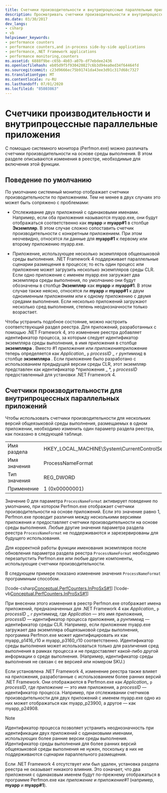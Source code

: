 ```yaml
---
title: Счетчики производительности и внутрипроцессные параллельные приложения
description: Просматривать счетчики производительности и внутрипроцессный параллельно работающие приложения в .NET; Используйте Perfmon.exe, чтобы различать счетчики производительности на основе среды выполнения.
ms.date: 03/30/2017
dev_langs:
- csharp
- vb
helpviewer_keywords:
- performance counters
- performance counters,and in-process side-by-side applications
- performance,.NET Framework applications
- performance monitoring,counters
ms.assetid: 6888f9be-c65b-4b03-a07b-df7ebdee2436
ms.openlocfilehash: eb05d9f5f930420827c6b3d94ea0ed34f64464fd
ms.sourcegitcommit: c23d9666ec75b91741da43ee3d91c317d68c7327
ms.translationtype: MT
ms.contentlocale: ru-RU
ms.lasthandoff: 07/01/2020
ms.locfileid: "85803863"
---
```

# <a name="performance-counters-and-in-process-side-by-side-applications"></a>Счетчики производительности и внутрипроцессные параллельные приложения
С помощью системного монитора (Perfmon.exe) можно различать счетчики производительности на основе среды выполнения. В этом разделе описываются изменения в реестре, необходимые для включения этой функции.  
  
## <a name="the-default-behavior"></a>Поведение по умолчанию  
 По умолчанию системный монитор отображает счетчики производительности по приложениям. Тем не менее в двух случаях это может быть сопряжено с проблемами:  
  
- Отслеживание двух приложений с одинаковыми именами. Например, если оба приложения называются myapp.exe, они будут отображаться соответственно как **myapp** и **myapp#1** в столбце **Экземпляр**. В этом случае сложно сопоставить счетчик производительности с конкретным приложением. При этом неочевидно, относятся ли данные для **myapp#1** к первому или второму приложению myapp.exe.  
  
- Приложение, использующее несколько экземпляров общеязыковой среды выполнения. .NET Framework 4 поддерживает параллельные сценарии размещения в процессе; то есть один процесс или приложение может загрузить несколько экземпляров среды CLR. Если одно приложение с именем myapp.exe загружает два экземпляра среды выполнения, по умолчанию они будут обозначены в столбце **Экземпляр** как **myapp** и **myapp#1**. В этом случае также неясно, относятся ли **myapp** и **myapp#1** к двум одноименным приложениям или к одному приложению с двумя средами выполнения. Если несколько приложений загружают несколько сред выполнения, степень неоднозначности только возрастает.  
  
 Чтобы устранить подобное состояние, можно настроить соответствующий раздел реестра. Для приложений, разработанных с помощью .NET Framework 4, это изменение реестра добавляет идентификатор процесса, за которым следует идентификатор экземпляра среды выполнения, в имя приложения в столбце **экземпляра** . Вместо #1 *приложения* или *приложения*приложение теперь определяется как *Application*_ `p` *processID* \_ `r` *рунтимеид* в столбце **экземпляра** . Если приложение было разработано с использованием предыдущей версии среды CLR, этот экземпляр представлен как идентификатор *приложения \_ *, `p` *processID* предоставленный для установки .NET Framework 4.  
  
## <a name="performance-counters-for-in-process-side-by-side-applications"></a>Счетчики производительности для внутрипроцессных параллельных приложений  
 Чтобы использовать счетчики производительности для нескольких версий общеязыковой среды выполнения, размещаемых в одном приложении, необходимо изменить один параметр раздела реестра, как показано в следующей таблице.  
  
|||  
|-|-|  
|Имя раздела|HKEY_LOCAL_MACHINE\System\CurrentControlSet\Services\\.NETFramework\Performance|  
|Имя значения|ProcessNameFormat|  
|Тип значения|REG_DWORD|  
|Применение|1 (0x00000001)|  
  
 Значение 0 для параметра `ProcessNameFormat` активирует поведение по умолчанию, при котором Perfmon.exe отображает счетчики производительности на основе приложений. Если это значение равно 1, Perfmon.exe проводит различия между несколькими версиями приложения и предоставляет счетчики производительности на основе среды выполнения. Любые другие значения параметра раздела реестра `ProcessNameFormat` не поддерживаются и зарезервированы для будущего использования.  
  
 Для корректной работы функции именования экземпляров после обновления параметра раздела реестра `ProcessNameFormat` необходимо перезапустить Perfmon.exe или любые другие компоненты, использующие счетчики производительности.  
  
 В следующем примере показано изменение значения `ProcessNameFormat` программным способом.  
  
 [!code-csharp[Conceptual.PerfCounters.InProSxS#1](../../../samples/snippets/csharp/VS_Snippets_CLR/conceptual.perfcounters.inprosxs/cs/regsetting1.cs#1)]
 [!code-vb[Conceptual.PerfCounters.InProSxS#1](../../../samples/snippets/visualbasic/VS_Snippets_CLR/conceptual.perfcounters.inprosxs/vb/regsetting1.vb#1)]  
  
 При внесении этого изменения в реестр Perfmon.exe отображает имена приложений, предназначенных для .NET Framework 4 как *Application*_ `p` *processID* \_ `r` *рунтимеид*, где *Application* — это имя приложения, *processID* — идентификатор процесса приложения, а *рунтимеид* — идентификатор среды CLR. Например, если приложение myapp.exe загружает два экземпляра общеязыковой среды выполнения, программа Perfmon.exe может идентифицировать их как myapp_p1416_r10 и myapp_p3160_r10 соответственно. Идентификатор среды выполнения может использоваться только для различения сред выполнения в рамках процесса и не предоставляет какой-либо другой информации о среде выполнения. (Например, идентификатор среды выполнения не связан с ее версией или номером SKU.)  
  
 Если установлена .NET Framework 4, изменение реестра также влияет на приложения, разработанные с использованием более ранних версий .NET Framework. Они отображаются в Perfmon.exe как *Application_* `p` *processID*, где *приложение* — это имя приложения, а *processID* — идентификатор процесса. Например, при отслеживании счетчиков производительности для двух приложений с именем myapp.exe одно из них может отображаться как myapp_p23900, а другое — как myapp_p24908.  
  
> [!NOTE]
> Идентификатор процесса позволяет устранить неоднозначность при идентификации двух приложений с одинаковыми именами, использующих более ранние версии среды выполнения. Идентификатор среды выполнения для более ранних версий общеязыковой среды выполнения не нужен, поскольку в них не поддерживаются сценарии параллельного размещения.  
  
 Если .NET Framework 4 отсутствует или был удален, установка раздела реестра не оказывает никакого влияния. Это означает, что два приложения с одинаковым именем будут по-прежнему отображаться в программе Perfmon.exe как *приложение* и *приложение#1* (например, **myapp** и **myapp#1**).
